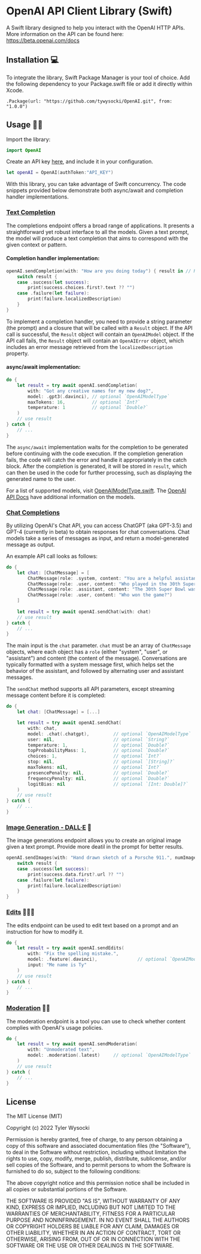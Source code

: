 # OpenAI API Client Library (Swift) 

A Swift library designed to help you interact with the OpenAI HTTP APIs. More information on the API can be found here: https://beta.openai.com/docs

## Installation 💻

To integrate the library, Swift Package Manager is your tool of choice. Add the following dependency to your Package.swift file or add it directly within Xcode.

`
.Package(url: "https://github.com/tywysocki/OpenAI.git", from: "1.0.0")
`

## Usage 👩‍💻

Import the library:

```swift
import OpenAI
```

Create an API key [here](https://platform.openai.com/account/api-keys), and include it in your configuration.

```swift
let openAI = OpenAI(authToken:"API_KEY")
```

With this library, you can take advantage of Swift concurrency. The code snippets provided below demonstrate both async/await and completion handler implementations.

### [Text Completion](https://platform.openai.com/docs/api-reference/completions)

The completions endpoint offers a broad range of applications. It presents a straightforward yet robust interface to all the models. Given a text prompt, the model will produce a text completion that aims to correspond with the given context or pattern.

#### Completion handler implementation:

```swift
openAI.sendCompletion(with: "How are you doing today") { result in // Result<OpenAIModel, OpenAIError>
    switch result {
    case .success(let success):
        print(success.choices.first?.text ?? "")
    case .failure(let failure):
        print(failure.localizedDescription)
    }
}
```
To implement a completion handler, you need to provide a string parameter (the prompt) and a closure that will be called with a `Result` object. If the API call is successful, the `Result` object will contain an `OpenAIModel` object. If the API call fails, the `Result` object will contain an `OpenAIError` object, which includes an error message retrieved from the `localizedDescription` property.

#### async/await implementation:

```swift
do {
    let result = try await openAI.sendCompletion(
        with: "Got any creative names for my new dog?",
        model: .gpt3(.davinci), // optional `OpenAIModelType`
        maxTokens: 16,          // optional `Int?`
        temperature: 1          // optional `Double?`
    )
    // use result
} catch {
    // ...
}
```

The `async/await` implementation waits for the completion to be generated before continuing with the code execution. If the completion generation fails, the code will catch the error and handle it appropriately in the catch block. After the completion is generated, it will be stored in `result`, which can then be used in the code for further processing, such as displaying the generated name to the user.

For a list of supported models, visit [OpenAIModelType.swift](https://github.com/tywysocki/OpenAI/blob/master/Sources/OpenAI/Models/OpenAIModelType.swift). The [OpenAI API Docs](https://beta.openai.com/docs/models) have additional information on the models.

### [Chat Completions](https://platform.openai.com/docs/api-reference/chat)

By utilizing OpenAI's Chat API, you can access ChatGPT (aka GPT-3.5) and GPT-4 (currently in beta) to obtain responses for chat conversations. Chat models take a series of messages as input, and return a model-generated message as output.

An example API call looks as follows:

```swift
do {
    let chat: [ChatMessage] = [
        ChatMessage(role: .system, content: "You are a helpful assistant."),
        ChatMessage(role: .user, content: "Who played in the 30th Super Bowl?"),
        ChatMessage(role: .assistant, content: "The 30th Super Bowl was played between the Dallas Cowboys and the Pittsburgh Steelers."),
        ChatMessage(role: .user, content: "Who won the game?")
    ]
                
    let result = try await openAI.sendChat(with: chat)
    // use result
} catch {
    // ...
}
```

The main input is the `chat` parameter. `chat` must be an array of `ChatMessage` objects, where each object has a `role` (either "system", "user", or "assistant") and content (the content of the message). Conversations are typically formatted with a system message first, which helps set the behavior of the assistant, and followed by alternating user and assistant messages.

The `sendChat` method supports all API parameters, except streaming message content before it is completed:

```swift
do {
    let chat: [ChatMessage] = [...]

    let result = try await openAI.sendChat(
        with: chat,
        model: .chat(.chatgpt),         // optional `OpenAIModelType`
        user: nil,                      // optional `String?`
        temperature: 1,                 // optional `Double?`
        topProbabilityMass: 1,          // optional `Double?`
        choices: 1,                     // optional `Int?`
        stop: nil,                      // optional `[String]?`
        maxTokens: nil,                 // optional `Int?`
        presencePenalty: nil,           // optional `Double?`
        frequencyPenalty: nil,          // optional `Double?`
        logitBias: nil                  // optional `[Int: Double]?`
    )
    // use result
} catch {
    // ...
}
```

### [Image Generation - DALL·E](https://platform.openai.com/docs/api-reference/images/create) 🌄

The image generations endpoint allows you to create an original image given a text prompt. Provide more deatil in the prompt for better results.

```swift
openAI.sendImages(with: "Hand drawn sketch of a Porsche 911.", numImages: 1, size: .size1024) { result in // Result<OpenAIModel, OpenAIError>
    switch result {
    case .success(let success):
        print(success.data.first?.url ?? "")
    case .failure(let failure):
        print(failure.localizedDescription)
    }
}
```

### [Edits](https://platform.openai.com/docs/api-reference/edits) 👨🏻‍🔧

The edits endpoint can be used to edit text based on a prompt and an instruction for how to modify it.

```swift
do {
    let result = try await openAI.sendEdits(
        with: "Fix the spelling mistake.",
        model: .feature(.davinci),               // optional `OpenAIModelType`
        input: "Me name is Ty"
    )
    // use result
} catch {
    // ...
}
```

### [Moderation](https://platform.openai.com/docs/api-reference/moderations) 👮‍♂️

The moderation endpoint is a tool you can use to check whether content complies with OpenAI's usage policies.

```swift
do {
    let result = try await openAI.sendModeration(
        with: "Unmoderated text",
        model: .moderation(.latest)     // optional `OpenAIModelType`
    )
    // use result
} catch {
    // ...
}
```

## License

The MIT License (MIT)

Copyright (c) 2022 Tyler Wysocki

Permission is hereby granted, free of charge, to any person obtaining a copy of this software and associated documentation files (the "Software"), to deal in the Software without restriction, including without limitation the rights to use, copy, modify, merge, publish, distribute, sublicense, and/or sell copies of the Software, and to permit persons to whom the Software is furnished to do so, subject to the following conditions:

The above copyright notice and this permission notice shall be included in all copies or substantial portions of the Software.

THE SOFTWARE IS PROVIDED "AS IS", WITHOUT WARRANTY OF ANY KIND, EXPRESS OR IMPLIED, INCLUDING BUT NOT LIMITED TO THE WARRANTIES OF MERCHANTABILITY, FITNESS FOR A PARTICULAR PURPOSE AND NONINFRINGEMENT. IN NO EVENT SHALL THE AUTHORS OR COPYRIGHT HOLDERS BE LIABLE FOR ANY CLAIM, DAMAGES OR OTHER LIABILITY, WHETHER IN AN ACTION OF CONTRACT, TORT OR OTHERWISE, ARISING FROM, OUT OF OR IN CONNECTION WITH THE SOFTWARE OR THE USE OR OTHER DEALINGS IN THE SOFTWARE.
